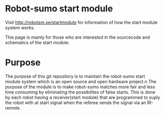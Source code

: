 Robot-sumo start module
=====================
Visit http://robotsm.se/startmodule for information of how the start module system works.

This page is mainly for those who are interested in the sourcecode and schematics of the start module.

Purpose
====================
The purpose of this git repository is to maintain the robot-sumo start module system which is an open source and open hardware project.n
The purpose of the module is to make robot-sumo matches more fair and less time consuming by eliminating the possibilites of false starts.
This is done by each robot having a receiver(start module) that are programmed to suply the robot with at start signal when the referee sends the signal via an IR-remote. 
